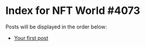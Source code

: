 # Index for NFT World #4073
Posts will be displayed in the order below:

- [Your first post](./001-first.md)

